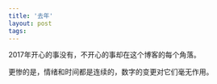 ```yaml
---
title: '去年'
layout: post
tags:
---
```

2017年开心的事没有，不开心的事却在这个博客的每个角落。

更惨的是，情绪和时间都是连续的，数字的变更对它们毫无作用。






